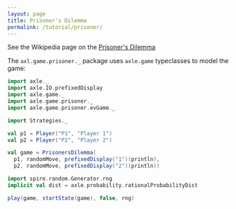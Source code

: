 ```yaml
---
layout: page
title: Prisoner's Dilemma
permalink: /tutorial/prisoner/
---
```


See the Wikipedia page on the [Prisoner's Dilemma](https://en.wikipedia.org/wiki/Prisoner%27s_dilemma)

The `axl.game.prisoner._` package uses `axle.game` typeclasses to model the game:

```scala mdoc
import axle._
import axle.IO.prefixedDisplay
import axle.game._
import axle.game.prisoner._
import axle.game.prisoner.evGame._

import Strategies._

val p1 = Player("P1", "Player 1")
val p2 = Player("P2", "Player 2")

val game = PrisonersDilemma(
  p1, randomMove, prefixedDisplay("1")(println),
  p2, randomMove, prefixedDisplay("2")(println))
```

```scala mdoc
import spire.random.Generator.rng
implicit val dist = axle.probability.rationalProbabilityDist

play(game, startState(game), false, rng)
```
